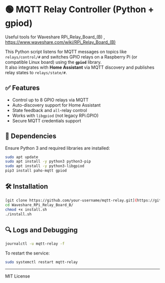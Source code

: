 # 🟢 MQTT Relay Controller (Python + gpiod)

Useful tools for Waveshare RPi_Relay_Board_(B) , https://www.waveshare.com/wiki/RPi_Relay_Board_(B)

This Python script listens for MQTT messages on topics like `relays/control/#` and switches GPIO relays on a Raspberry Pi (or compatible Linux board) using the **`gpiod`** library.  
It also integrates with **Home Assistant** via MQTT discovery and publishes relay states to `relays/state/#`.

## ✅ Features

- Control up to 8 GPIO relays via MQTT
- Auto-discovery support for Home Assistant
- State feedback and `all`-relay control
- Works with `libgpiod` (not legacy RPi.GPIO)
- Secure MQTT credentials support

## 🧪 Dependencies

Ensure Python 3 and required libraries are installed:

```bash
sudo apt update
sudo apt install -y python3 python3-pip
sudo apt install -y python3-libgpiod
pip3 install paho-mqtt gpiod
```

## 🛠️ Installation

```bash
[git clone https://github.com/your-username/mqtt-relay.git](https://github.com/thomas-ColumbaTek/Waveshare_RPi_Relay_Board_B.git)
cd Waveshare_RPi_Relay_Board_B/
chmod +x install.sh
./install.sh
```

## 🔍 Logs and Debugging

```bash
journalctl -u mqtt-relay -f
```

To restart the service:

```bash
sudo systemctl restart mqtt-relay
```

---
MIT License
